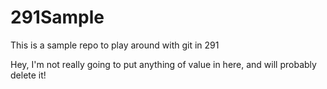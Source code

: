 # 291Sample
This is a sample repo to play around with git in 291


Hey, I'm not really going to put anything of value in here, and will probably delete it!
